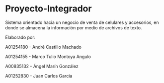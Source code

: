 # Proyecto-Integrador
Sistema orientado hacia un negocio de venta de celulares y accesorios, en donde se almacena la información por medio de archivos de texto.

Elaborado por:

A01254180 - André Castillo Machado

A01254155 - Marco Tulio Montoya Angulo

A00835132 - Ángel Marín González

A01252830 - Juan Carlos Garcia
